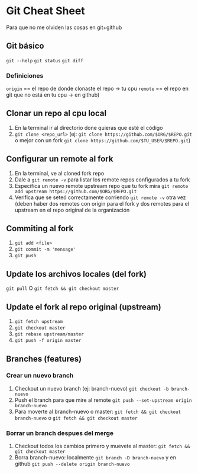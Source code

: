 # Git Cheat Sheet

Para que no me olviden las cosas en git+github

## Git básico

`git --help` 
`git status`
`git diff`

### Definiciones
`origin` == el repo de donde clonaste el repo -> tu cpu
`remote` == el repo en git que no está en tu cpu -> en github)

## Clonar un repo al cpu local

1) En la terminal ir al directorio done quieras que esté el código
2) `git clone <repo_url>` (ej: `git clone https://github.com/$ORG/$REPO.git` o mejor con un fork `git clone https://github.com/$TU_USER/$REPO.git`)

## Configurar un remote al fork

1) En la terminal, ve al cloned fork repo
2) Dale a `git remote -v` para listar los remote repos configurados a tu fork
3) Especifica un nuevo remote upstream repo que tu fork mira `git remote add upstream https://github.com/$ORG/$REPO.git`
4) Verifica que se seteó correctamente corriendo `git remote -v` otra vez (deben haber dos remotes con origin para el fork y dos remotes para el upstream en el repo original de la organización

## Commiting al fork

1) `git add <file>`
2) `git commit -m 'mensage'`
3) `git push`

## Update los archivos locales (del fork)

`git pull` O `git fetch && git checkout master`

## Update el fork al repo original (upstream)

1) `git fetch upstream`
2) `git checkout master`
3) `git rebase upstream/master`
4) `git push -f origin master`

## Branches (features)

### Crear un nuevo branch

1) Checkout un nuevo branch (ej: branch-nuevo) `git checkout -b branch-nuevo`
2) Push el branch para que mire al remote `git push --set-upstream origin branch-nuevo`
3) Para moverte al branch-nuevo o master: `git fetch && git checkout branch-nuevo` o `git fetch && git checkout master`

### Borrar un branch despues del merge

1) Checkout todos los cambios primero y muevete al master: `git fetch && git checkout master`
2) Borra branch-nuevo: localmente `git branch -D branch-nuevo` y en github `git push --delete origin branch-nuevo`
